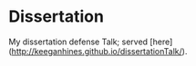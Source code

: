 Dissertation
========

My dissertation defense Talk; served [here] (http://keeganhines.github.io/dissertationTalk/).
